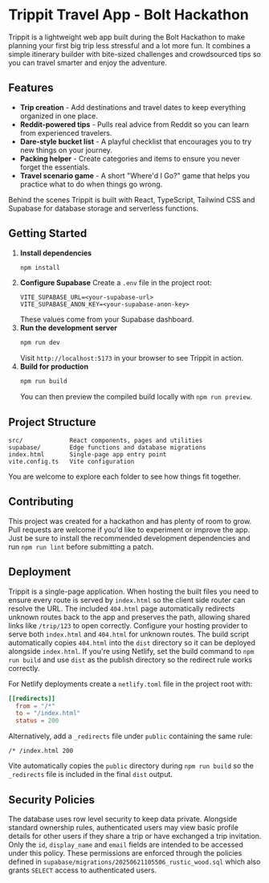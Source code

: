 # Trippit Travel App - Bolt Hackathon

Trippit is a lightweight web app built during the Bolt Hackathon to make planning your first big trip less stressful and a lot more fun. It combines a simple itinerary builder with bite-sized challenges and crowdsourced tips so you can travel smarter and enjoy the adventure.

## Features

- **Trip creation** - Add destinations and travel dates to keep everything organized in one place.
- **Reddit-powered tips** - Pulls real advice from Reddit so you can learn from experienced travelers.
- **Dare-style bucket list** - A playful checklist that encourages you to try new things on your journey.
- **Packing helper** - Create categories and items to ensure you never forget the essentials.
- **Travel scenario game** - A short "Where'd I Go?" game that helps you practice what to do when things go wrong.

Behind the scenes Trippit is built with React, TypeScript, Tailwind CSS and Supabase for database storage and serverless functions.

## Getting Started

1. **Install dependencies**
   ```bash
   npm install
   ```
2. **Configure Supabase**
   Create a `.env` file in the project root:
   ```env
   VITE_SUPABASE_URL=<your-supabase-url>
   VITE_SUPABASE_ANON_KEY=<your-supabase-anon-key>
   ```
   These values come from your Supabase dashboard.
3. **Run the development server**
   ```bash
   npm run dev
   ```
   Visit `http://localhost:5173` in your browser to see Trippit in action.
4. **Build for production**
   ```bash
   npm run build
   ```
   You can then preview the compiled build locally with `npm run preview`.

## Project Structure

```
src/             React components, pages and utilities
supabase/        Edge functions and database migrations
index.html       Single-page app entry point
vite.config.ts   Vite configuration
```

You are welcome to explore each folder to see how things fit together.

## Contributing

This project was created for a hackathon and has plenty of room to grow. Pull requests are welcome if you'd like to experiment or improve the app. Just be sure to install the recommended development dependencies and run `npm run lint` before submitting a patch.

## Deployment


Trippit is a single-page application. When hosting the built files you need to ensure every route is served by `index.html` so the client side router can resolve the URL. The included `404.html` page automatically redirects unknown routes back to the app and preserves the path, allowing shared links like `/trip/123` to open correctly. Configure your hosting provider to serve both `index.html` and `404.html` for unknown routes. The build script automatically copies `404.html` into the `dist` directory so it can be deployed alongside `index.html`.
If you're using Netlify, set the build command to `npm run build` and use `dist` as the publish directory so the redirect rule works correctly.

For Netlify deployments create a `netlify.toml` file in the project root with:

```toml
[[redirects]]
  from = "/*"
  to = "/index.html"
  status = 200
```

Alternatively, add a `_redirects` file under `public` containing the same rule:

```
/* /index.html 200
```

Vite automatically copies the `public` directory during `npm run build` so the `_redirects` file is included in the final `dist` output.

## Security Policies

The database uses row level security to keep data private. Alongside standard
ownership rules, authenticated users may view basic profile details for other
users if they share a trip or have exchanged a trip invitation. Only the
`id`, `display_name` and `email` fields are intended to be accessed under this
policy. These permissions are enforced through the policies defined in
`supabase/migrations/20250621105506_rustic_wood.sql` which also grants
`SELECT` access to authenticated users.

